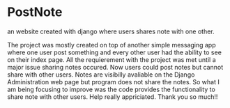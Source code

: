 # PostNote
an website created with django where users shares note with one other. 

The project was mostly created on top of another simple messaging app where one user post something and every other user had the ability to see on their index page. 
All the requierement with the project was met until a major issue sharing notes occured. 
Now users could post notes but cannot share with other users. 
Notes are visibilly avaliable on the Django Administration web page but program does not share the notes. 
So what I am being focusing to improve  was the code provides the functionality to share note with other users.
Help really appriciated. Thank you so much!!
